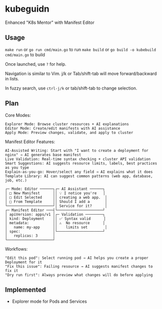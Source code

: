 # kubeguidn

Enhanced "K8s Mentor" with Manifest Editor

## Usage

`make run` or `go run cmd/main.go` to run
`make build` or `go build -o kubebuild cmd/main.go` to build

Once launched, use `?` for help.

Navigation is similar to Vim.
j/k or Tab/shift-tab will move forward/backward in lists.

In fuzzy search, use `ctrl-j/k` or tab/shift-tab to change selection.

## Plan
Core Modes:

    Explorer Mode: Browse cluster resources + AI explanations
    Editor Mode: Create/edit manifests with AI assistance
    Apply Mode: Preview changes, validate, and apply to cluster

Manifest Editor Features:

    AI-Assisted Writing: Start with "I want to create a deployment for nginx" → AI generates base manifest
    Live Validation: Real-time syntax checking + cluster API validation
    Smart Suggestions: AI suggests resource limits, labels, best practices as you type
    Explain-as-you-go: Hover/select any field → AI explains what it does
    Template Library: AI can suggest common patterns (web app, database, job, etc.)

```
┌─ Mode: Editor ──────┐┌─ AI Assistant ──────┐
│ □ New Manifest      ││ 💡 I notice you're   │
│ □ Edit Selected     ││ creating a web app.  │
│ □ From Template     ││ Should I add a       │
└─────────────────────┘│ Service for it?      │
┌─ Manifest Editor ───┤└─────────────────────┘
│ apiVersion: apps/v1 │┌─ Validation ────────┐
│ kind: Deployment    ││ ✅ Syntax valid      │
│ metadata:           ││ ⚠️  No resource      │
│   name: my-app      ││    limits set        │
│ spec:               │└─────────────────────┘
│   replicas: 3       │
└─────────────────────┘

```
Workflows:

    "Edit this pod": Select running pod → AI helps you create a proper Deployment for it
    "Fix this issue": Failing resource → AI suggests manifest changes to fix it
    "Dry run first": Always preview what changes will do before applying

## Implemented

- Explorer mode for Pods and Services
